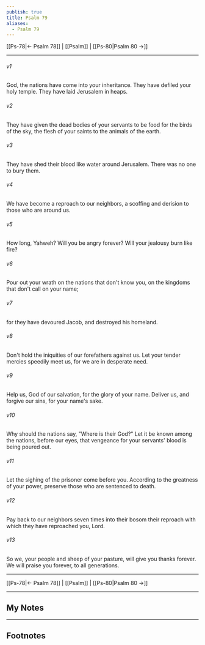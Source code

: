 ```yaml
---
publish: true
title: Psalm 79
aliases:
  - Psalm 79
---
```


[[Ps-78|← Psalm 78]] | [[Psalm]] | [[Ps-80|Psalm 80 →]]
***



###### v1 
God, the nations have come into your inheritance. They have defiled your holy temple. They have laid Jerusalem in heaps. 

###### v2 
They have given the dead bodies of your servants to be food for the birds of the sky, the flesh of your saints to the animals of the earth. 

###### v3 
They have shed their blood like water around Jerusalem. There was no one to bury them. 

###### v4 
We have become a reproach to our neighbors, a scoffing and derision to those who are around us. 

###### v5 
How long, Yahweh? Will you be angry forever? Will your jealousy burn like fire? 

###### v6 
Pour out your wrath on the nations that don't know you, on the kingdoms that don't call on your name; 

###### v7 
for they have devoured Jacob, and destroyed his homeland. 

###### v8 
Don't hold the iniquities of our forefathers against us. Let your tender mercies speedily meet us, for we are in desperate need. 

###### v9 
Help us, God of our salvation, for the glory of your name. Deliver us, and forgive our sins, for your name's sake. 

###### v10 
Why should the nations say, "Where is their God?" Let it be known among the nations, before our eyes, that vengeance for your servants' blood is being poured out. 

###### v11 
Let the sighing of the prisoner come before you. According to the greatness of your power, preserve those who are sentenced to death. 

###### v12 
Pay back to our neighbors seven times into their bosom their reproach with which they have reproached you, Lord. 

###### v13 
So we, your people and sheep of your pasture, will give you thanks forever. We will praise you forever, to all generations.

***
[[Ps-78|← Psalm 78]] | [[Psalm]] | [[Ps-80|Psalm 80 →]]

---
## My Notes

---
## Footnotes